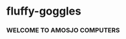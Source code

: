 # fluffy-goggles
<html>
  <body bg color="red">
  <b><h3></b>WELCOME TO AMOSJO COMPUTERS</h3></b></b>
  </html>
